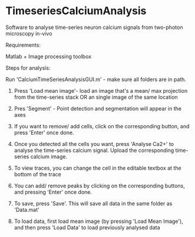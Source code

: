 # TimeseriesCalciumAnalysis
Software to analyse time-series neuron calcium signals from two-photon microscopy in-vivo

Requirements:

Matlab + Image processing toolbox

Steps for analysis:

Run 'CalciumTimeSeriesAnalysisGUI.m' - make sure all folders are in path.

1. Press 'Load mean image'- load an image that's a mean/ max projection from the time-series stack OR an single image of the same location

2. Pres 'Segment' - Point detection and segmentation will appear in the axes

3. If you want to remove/ add cells, click on the corresponding button, and press 'Enter' once done.

4. Once you detected all the cells you want, press 'Analyse Ca2+' to analyse the time-series calcium signal. Upload the corresponding time-series calcium image.

5. To view traces, you can change the cell in the editable textbox at the bottom of the trace

6. You can add/ remove peaks by clicking on the corresponding buttons, and pressing 'Enter' once done.

7. To save, press 'Save'. This will save all data in the same folder as 'Data.mat'

8. To load data, first load mean image (by pressing 'Load Mean Image'), and then press 'Load Data' to load previously analysed data